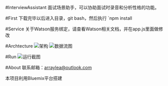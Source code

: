 #InterviewAssistant
    面试场景助手，可以协助面试时录音和分析性格的功能。

#First
下载完毕以后进入目录，git bash，然后执行
`npm install

#Service
关于Watson服务绑定，请查看Watson相关文档，并在app.js里面做修改

#Archtecture
![架构](http://i12.tietuku.com/4d158392001ccd7b.png)
![数据流图](http://i12.tietuku.com/e634e4325374f824.png)

#Run
![运行截图](http://i12.tietuku.com/538cae8424950805.jpg)

#About
联系邮箱：arraylea@outlook.com

本项目利用Bluemix平台搭建


